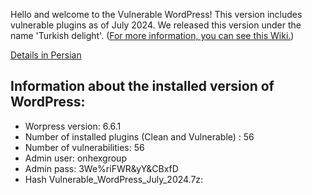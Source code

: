 Hello and welcome to the Vulnerable WordPress!
This version includes vulnerable plugins as of July 2024.
We released this version under the name 'Turkish delight'. ([For more information, you can see this Wiki.](https://en.wikipedia.org/wiki/Ash-e_doogh)) 

[Details in Persian](https://onhexgroup.ir/vulnerable-wordpress-july-2024/)


## Information about the installed version of WordPress:

- Worpress version: 6.6.1
- Number of installed plugins (Clean and Vulnerable) : 56
- Number of vulnerabilities: 56
- Admin user: onhexgroup
- Admin pass: 3We%riFWR&yY&CBxfD
- Hash Vulnerable_WordPress_July_2024.7z: 


